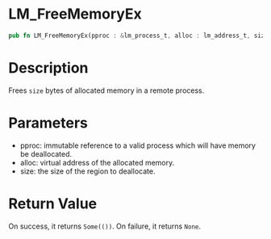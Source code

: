 # LM_FreeMemoryEx

```rust
pub fn LM_FreeMemoryEx(pproc : &lm_process_t, alloc : lm_address_t, size : lm_size_t) -> Option<()>
```

# Description

Frees `size` bytes of allocated memory in a remote process.

# Parameters

- pproc: immutable reference to a valid process which will have memory be deallocated.
- alloc: virtual address of the allocated memory.
- size: the size of the region to deallocate.

# Return Value

On success, it returns `Some(())`. On failure, it returns `None`.

